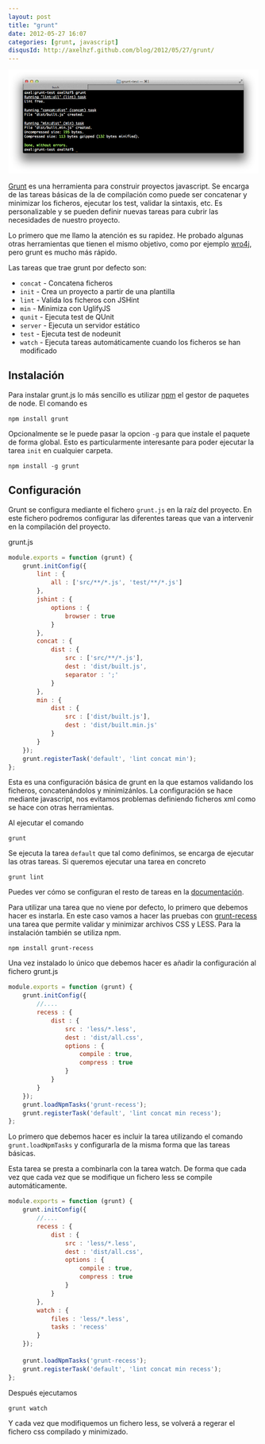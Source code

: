 ```yaml
---
layout: post
title: "grunt"
date: 2012-05-27 16:07
categories: [grunt, javascript]
disqusId: http://axelhzf.github.com/blog/2012/05/27/grunt/
---
```


![grunt](/images/posts/grunt.png)

[Grunt](https://github.com/cowboy/grunt) es una herramienta para construir proyectos javascript. Se encarga de las tareas básicas de la de compilación como puede ser concatenar y minimizar los ficheros, ejecutar los test, validar la sintaxis, etc. Es personalizable y se pueden definir nuevas tareas para cubrir las necesidades de nuestro proyecto.

Lo primero que me llamo la atención es su rapidez. He probado algunas otras herramientas que tienen el mismo objetivo, como por ejemplo [wro4j](http://code.google.com/p/wro4j/), pero grunt es mucho más rápido.

Las tareas que trae grunt por defecto son:

* `concat` - Concatena ficheros
* `init` - Crea un proyecto a partir de una plantilla
* `lint` - Valida los ficheros con JSHint
* `min` - Minimiza con UglifyJS
* `qunit` - Ejecuta test de QUnit
* `server` - Ejecuta un servidor estático
* `test` - Ejecuta test de nodeunit
* `watch` - Ejecuta tareas automáticamente cuando los ficheros se han modificado

## Instalación

Para instalar grunt.js lo más sencillo es utilizar [npm](http://npmjs.org/) el gestor de paquetes de node. El comando es

    npm install grunt    

Opcionalmente se le puede pasar la opcion `-g` para que instale el paquete de forma global. Esto es particularmente interesante para poder ejecutar la tarea `init` en cualquier carpeta.

    npm install -g grunt

## Configuración

Grunt se configura mediante el fichero `grunt.js` en la raíz del proyecto. En este fichero podremos configurar las diferentes tareas que van a intervenir en la compilación del proyecto.


grunt.js
```javascript
module.exports = function (grunt) {
    grunt.initConfig({
        lint : {
            all : ['src/**/*.js', 'test/**/*.js']
        },
        jshint : {
            options : {
                browser : true
            }
        },
        concat : {
            dist : {
                src : ['src/**/*.js'],
                dest : 'dist/built.js',
                separator : ';'
            }
        },
        min : {
            dist : {
                src : ['dist/built.js'],
                dest : 'dist/built.min.js'
            }
        }
    });
    grunt.registerTask('default', 'lint concat min');
};
```

Esta es una configuración básica de grunt en la que estamos validando los ficheros, concatenándolos y minimizánlos. La configuración se hace mediante javascript, nos evitamos problemas definiendo ficheros xml como se hace con otras herramientas.

Al ejecutar el comando

    grunt

Se ejecuta la tarea `default` que tal como definimos, se encarga de ejecutar las otras tareas. Si queremos ejecutar una tarea en concreto

    grunt lint

Puedes ver cómo se configuran el resto de tareas en la [documentación](https://github.com/cowboy/grunt/tree/master/docs).

Para utilizar una tarea que no viene por defecto, lo primero que debemos hacer es instarla. En este caso vamos a hacer las pruebas con [grunt-recess](https://github.com/sindresorhus/grunt-recess) una tarea que permite validar y minimizar archivos CSS y LESS. Para la instalación también se utiliza npm.

    npm install grunt-recess

Una vez instalado lo único que debemos hacer es añadir la configuración al fichero grunt.js

```javascript
module.exports = function (grunt) {
    grunt.initConfig({
        //....
        recess : {
            dist : {
                src : 'less/*.less',
                dest : 'dist/all.css',
                options : {
                    compile : true,
                    compress : true
                }
            }
        }
    });
    grunt.loadNpmTasks('grunt-recess');
    grunt.registerTask('default', 'lint concat min recess');
};
```

Lo primero que debemos hacer es incluir la tarea utilizando el comando `grunt.loadNpmTasks` y configurarla de la misma forma que las tareas básicas.

Esta tarea se presta a combinarla con la tarea watch. De forma que cada vez que cada vez que se modifique un fichero less se compile automáticamente.

```javascript
module.exports = function (grunt) {
    grunt.initConfig({
        //....
        recess : {
            dist : {
                src : 'less/*.less',
                dest : 'dist/all.css',
                options : {
                    compile : true,
                    compress : true
                }
            }
        },
        watch : {
            files : 'less/*.less',
            tasks : 'recess'
        }
    });

    grunt.loadNpmTasks('grunt-recess');
    grunt.registerTask('default', 'lint concat min recess');
};
```

Después ejecutamos

    grunt watch

Y cada vez que modifiquemos un fichero less, se volverá a regerar el fichero css compilado y minimizado.        